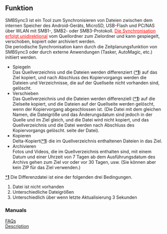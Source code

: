## Funktion  
SMBSync3 ist ein Tool zum Synchronisieren von Dateien zwischen dem internen Speicher des Android-Geräts, MicroSD, USB-Flash und PC/NAS über WLAN mit SMB1-, SMB2- oder SMB3-Protokoll. <span style="color: red;"><u>Die Synchronisation erfolgt unidirektional</u></span> vom Quellordner zum Zielordner und kann gespiegelt, verschoben, kopiert oder archiviert werden.  
Die periodische Synchronisation kann durch die Zeitplanungsfunktion von SMBSync3 oder durch externe Anwendungen (Tasker, AutoMagic, etc.) initiiert werden.  
- Spiegeln  
Das Quellverzeichnis und die Dateien werden differenziert (<u>***1**</u>) auf das Ziel kopiert, und nach Abschluss des Kopiervorgangs werden die Dateien und Verzeichnisse, die auf der Quellseite nicht vorhanden sind, gelöscht.  
- Verschieben  
Das Quellverzeichnis und die Dateien werden differenziell (<u>***1**</u>) auf die Zielseite kopiert, und die Dateien auf der Quellseite werden gelöscht, wenn der Kopiervorgang abgeschlossen ist. (Die Datei mit dem gleichen Namen, die Dateigröße und das Änderungsdatum sind jedoch in der Quelle und im Ziel gleich, und die Datei wird nicht kopiert, und das Quellverzeichnis und die Datei werden nach Abschluss des Kopiervorgangs gelöscht. seite der Datei).  
- Kopieren  
Delta-Kopiert(<u>***1**</u>) die im Quellverzeichnis enthaltenen Dateien in das Ziel.  
- Archivieren  
Fotos und Videos, die im Quellverzeichnis enthalten sind, mit einem Datum und einer Uhrzeit von 7 Tagen ab dem Ausführungsdatum des Archivs gehen zum Ziel vor oder vor 30 Tagen, usw. (Sie können aber kein ZIP für das Ziel verwenden.)  

<u>***1**</u> Die Differenzdatei ist eine der folgenden drei Bedingungen.  

1. Datei ist nicht vorhanden  
2. Unterschiedliche Dateigrößen  
3. Unterschiedlich über wenn letzte Aktualisierung 3 Sekunden  

### Manuals  
[FAQs](https://sentaroh.github.io/Documents/SMBSync3/SMBSync3_FAQ_EN.htm)  
[Description](https://sentaroh.github.io/Documents/SMBSync3/SMBSync3_Desc_EN.htm)  
